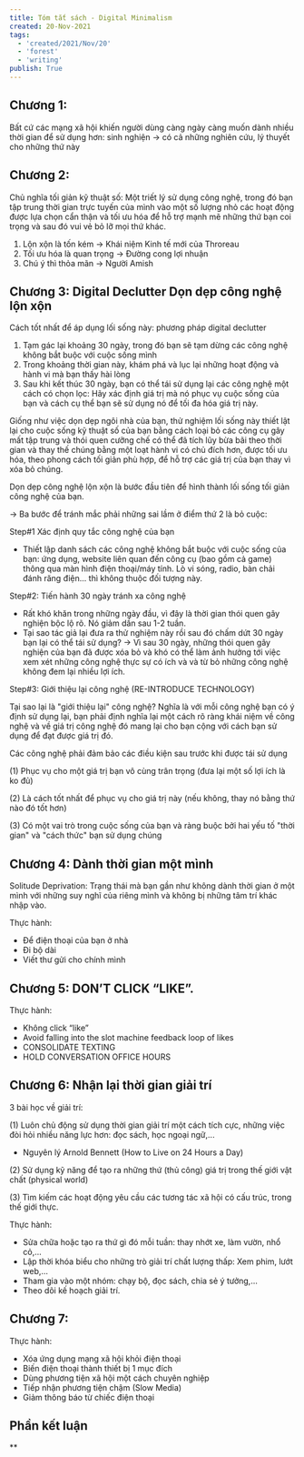 ```yaml
---
title: Tóm tắt sách - Digital Minimalism
created: 20-Nov-2021
tags:
  - 'created/2021/Nov/20'
  - 'forest'
  - 'writing'
publish: True
---
```


## Chương 1:

Bất cứ các mạng xã hội khiến người dùng càng ngày càng muốn dành nhiều thời gian để sử dụng hơn: sinh nghiện -> có cả những nghiên cứu, lý thuyết cho những thứ này

## Chương 2:
 Chủ nghĩa tối giản kỹ thuật số: Một triết lý sử dụng công nghệ, trong đó bạn tập trung thời gian trực tuyến của mình vào một số lượng nhỏ các hoạt động được lựa chọn cẩn thận và tối ưu hóa để hỗ trợ mạnh mẽ những thứ bạn coi trọng và sau đó vui vẻ bỏ lỡ mọi thứ khác.

1.  Lộn xộn là tốn kém -> Khái niệm Kinh tế mới của Throreau
2.  Tối ưu hóa là quan trọng -> Đường cong lợi nhuận
3.  Chú ý thì thỏa mãn -> Người Amish

## Chương 3: Digital Declutter Dọn dẹp công nghệ lộn xộn

Cách tốt nhất để áp dụng lối sống này: phương pháp digital declutter

1. Tạm gác lại khoảng 30 ngày, trong đó bạn sẽ tạm dừng các công nghệ không bắt buộc với cuộc sống mình
2. Trong khoảng thời gian này, khám phá và lục lại những hoạt động và hành vi mà bạn thấy hài lòng
3. Sau khi kết thúc 30 ngày, bạn có thể tái sử dụng lại các công nghệ một cách có chọn lọc: Hãy xác định giá trị mà nó phục vụ cuộc sống của bạn và cách cụ thể bạn sẽ sử dụng nó để tối đa hóa giá trị này.

Giống như việc dọn dẹp ngôi nhà của bạn, thử nghiệm lối sống này thiết lật lại cho cuộc sống kỹ thuật số của bạn bằng cách loại bỏ các công cụ gây mất tập trung và thói quen cưỡng chế có thể đã tích lũy bừa bãi theo thời gian và thay thế chúng bằng một loạt hành vi có chủ đích hơn, được tối ưu hóa, theo phong cách tối giản phù hợp, để hỗ trợ các giá trị của bạn thay vì xóa bỏ chúng.

Dọn dẹp công nghệ lộn xộn là bước đầu tiên để hình thành lối sống tối giản công nghệ của bạn.

-> Ba bước để tránh mắc phải những sai lầm ở điểm thứ 2 là bỏ cuộc:

Step#1 Xác định quy tắc công nghệ của bạn

- Thiết lập danh sách các công nghệ không bắt buộc với cuộc sống của bạn: ứng dụng, website liên quan đến công cụ (bao gồm cả game) thông qua màn hình điện thoại/máy tính. Lò vi sóng, radio, bàn chải đánh răng điện... thì không thuộc đối tượng này.

Step#2: Tiến hành 30 ngày tránh xa công nghệ

- Rất khó khăn trong những ngày đầu, vì đây là thời gian thói quen gây nghiện bộc lộ rõ. Nó giảm dần sau 1-2 tuần.
- Tại sao tác giả lại đưa ra thử nghiệm này rồi sau đó chấm dứt 30 ngày bạn lại có thể tái sử dụng? -> Vì sau 30 ngày, những thói quen gây nghiện của bạn đã được xóa bỏ và khó có thể làm ảnh hưởng tới việc xem xét những công nghệ thực sự có ích và và từ bỏ những công nghệ không đem lại nhiều lợi ích.

Step#3: Giới thiệu lại công nghệ (RE-INTRODUCE TECHNOLOGY)

Tại sao lại là "giới thiệu lại" công nghệ? Nghĩa là với mỗi công nghệ bạn có ý định sử dụng lại, bạn phải định nghĩa lại một cách rõ ràng khái niệm về công nghệ và về giá trị công nghệ đó mang lại cho bạn cộng với cách bạn sử dụng để đạt được giá trị đó.

Các công nghệ phải đảm bảo các điều kiện sau trước khi được tái sử dụng

(1) Phục vụ cho một giá trị bạn vô cùng trân trọng (đưa lại một số lợi ích là ko đủ)

(2) Là cách tốt nhất để phục vụ cho giá trị này (nếu không, thay nó bằng thứ nào đó tốt hơn)

(3) Có một vai trò trong cuộc sống của bạn và ràng buộc bởi hai yếu tố "thời gian" và "cách thức" bạn sử dụng chúng

## Chương 4: Dành thời gian một mình

Solitude Deprivation: Trạng thái mà bạn gần như không dành thời gian ở một mình với những suy nghĩ của riêng mình và không bị những tâm trí khác nhập vào.

Thực hành:

- Để điện thoại của bạn ở nhà
- Đi bộ dài
- Viết thư gửi cho chính mình

## Chương 5: DON’T CLICK “LIKE”.

Thực hành:

- Không click “like”
- Avoid falling into the slot machine feedback loop of likes
- CONSOLIDATE TEXTING
- HOLD CONVERSATION OFFICE HOURS

## Chương 6: Nhận lại thời gian giải trí

3 bài học về giải trí:

(1) Luôn chủ động sử dụng thời gian giải trí một cách tích cực, những việc đòi hỏi nhiều năng lực hơn: đọc sách, học ngoại ngữ,...

- Nguyên lý Arnold Bennett (How to Live on 24 Hours a Day)

(2) Sử dụng kỹ năng để tạo ra những thứ (thủ công) giá trị trong thế giới vật chất (physical world)

(3) Tìm kiếm các hoạt động yêu cầu các tương tác xã hội có cấu trúc, trong thế giới thực.


Thực hành:

- Sửa chữa hoặc tạo ra thứ gì đó mỗi tuần: thay nhớt xe, làm vườn, nhổ cỏ,...
- Lập thời khóa biểu cho những trò giải trí chất lượng thấp: Xem phim, lướt web,...
- Tham gia vào một nhóm: chạy bộ, đọc sách, chia sẻ ý tưởng,...
- Theo dõi kế hoạch giải trí.

## Chương 7:

Thực hành:

- Xóa ứng dụng mạng xã hội khỏi điện thoại
- Biến điện thoại thành thiết bị 1 mục đích
- Dùng phương tiện xã hội một cách chuyên nghiệp
- Tiếp nhận phương tiện chậm (Slow Media)
- Giảm thông báo từ chiếc điện thoại

## Phần kết luận

**